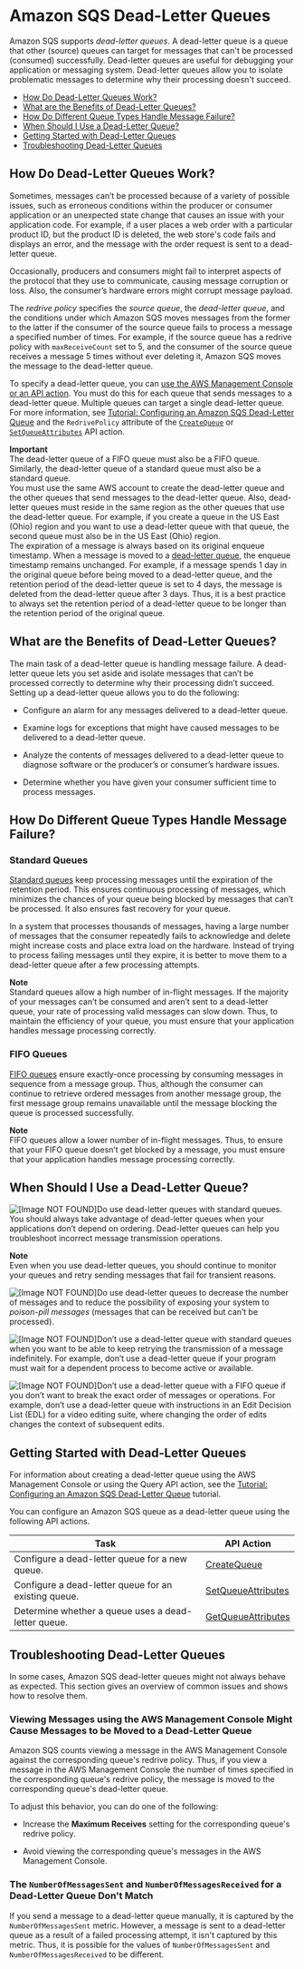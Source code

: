# Amazon SQS Dead\-Letter Queues<a name="sqs-dead-letter-queues"></a>

Amazon SQS supports *dead\-letter queues*\. A dead\-letter queue is a queue that other \(source\) queues can target for messages that can't be processed \(consumed\) successfully\. Dead\-letter queues are useful for debugging your application or messaging system\. Dead\-letter queues allow you to isolate problematic messages to determine why their processing doesn't succeed\.


+ [How Do Dead\-Letter Queues Work?](#sqs-dead-letter-queues-how-they-work)
+ [What are the Benefits of Dead\-Letter Queues?](#sqs-dead-letter-queues-benefits)
+ [How Do Different Queue Types Handle Message Failure?](#sqs-dead-letter-queues-handling-message-failure)
+ [When Should I Use a Dead\-Letter Queue?](#sqs-dead-letter-queues-when-to-use)
+ [Getting Started with Dead\-Letter Queues](#sqs-dead-letter-queues-getting-started)
+ [Troubleshooting Dead\-Letter Queues](#sqs-dead-letter-queues-troubleshooting)

## How Do Dead\-Letter Queues Work?<a name="sqs-dead-letter-queues-how-they-work"></a>

Sometimes, messages can’t be processed because of a variety of possible issues, such as erroneous conditions within the producer or consumer application or an unexpected state change that causes an issue with your application code\. For example, if a user places a web order with a particular product ID, but the product ID is deleted, the web store's code fails and displays an error, and the message with the order request is sent to a dead\-letter queue\.

Occasionally, producers and consumers might fail to interpret aspects of the protocol that they use to communicate, causing message corruption or loss\. Also, the consumer’s hardware errors might corrupt message payload\. 

The *redrive policy* specifies the *source queue*, the *dead\-letter queue*, and the conditions under which Amazon SQS moves messages from the former to the latter if the consumer of the source queue fails to process a message a specified number of times\. For example, if the source queue has a redrive policy with `maxReceiveCount` set to 5, and the consumer of the source queue receives a message 5 times without ever deleting it, Amazon SQS moves the message to the dead\-letter queue\.

To specify a dead\-letter queue, you can [use the AWS Management Console or an API action](sqs-configure-dead-letter-queue.md)\. You must do this for each queue that sends messages to a dead\-letter queue\. Multiple queues can target a single dead\-letter queue\. For more information, see [Tutorial: Configuring an Amazon SQS Dead\-Letter Queue](sqs-configure-dead-letter-queue.md) and the `RedrivePolicy` attribute of the [ `CreateQueue`](http://docs.aws.amazon.com/AWSSimpleQueueService/latest/APIReference/API_CreateQueue.html#API_CreateQueue_RequestParameters) or [ `SetQueueAttributes`](http://docs.aws.amazon.com/AWSSimpleQueueService/latest/APIReference/API_SetQueueAttributes.html#API_SetQueueAttributes_RequestParameters) API action\.

**Important**  
The dead\-letter queue of a FIFO queue must also be a FIFO queue\. Similarly, the dead\-letter queue of a standard queue must also be a standard queue\.  
You must use the same AWS account to create the dead\-letter queue and the other queues that send messages to the dead\-letter queue\. Also, dead\-letter queues must reside in the same region as the other queues that use the dead\-letter queue\. For example, if you create a queue in the US East \(Ohio\) region and you want to use a dead\-letter queue with that queue, the second queue must also be in the US East \(Ohio\) region\.  
The expiration of a message is always based on its original enqueue timestamp\. When a message is moved to a [dead\-letter queue](#sqs-dead-letter-queues), the enqueue timestamp remains unchanged\. For example, if a message spends 1 day in the original queue before being moved to a dead\-letter queue, and the retention period of the dead\-letter queue is set to 4 days, the message is deleted from the dead\-letter queue after 3 days\. Thus, it is a best practice to always set the retention period of a dead\-letter queue to be longer than the retention period of the original queue\.

## What are the Benefits of Dead\-Letter Queues?<a name="sqs-dead-letter-queues-benefits"></a>

The main task of a dead\-letter queue is handling message failure\. A dead\-letter queue lets you set aside and isolate messages that can’t be processed correctly to determine why their processing didn’t succeed\. Setting up a dead\-letter queue allows you to do the following:

+ Configure an alarm for any messages delivered to a dead\-letter queue\.

+ Examine logs for exceptions that might have caused messages to be delivered to a dead\-letter queue\.

+ Analyze the contents of messages delivered to a dead\-letter queue to diagnose software or the producer’s or consumer’s hardware issues\.

+ Determine whether you have given your consumer sufficient time to process messages\.

## How Do Different Queue Types Handle Message Failure?<a name="sqs-dead-letter-queues-handling-message-failure"></a>

### Standard Queues<a name="dead-letter-queues-standard-queues"></a>

[Standard queues](standard-queues.md) keep processing messages until the expiration of the retention period\. This ensures continuous processing of messages, which minimizes the chances of your queue being blocked by messages that can’t be processed\. It also ensures fast recovery for your queue\.

In a system that processes thousands of messages, having a large number of messages that the consumer repeatedly fails to acknowledge and delete might increase costs and place extra load on the hardware\. Instead of trying to process failing messages until they expire, it is better to move them to a dead\-letter queue after a few processing attempts\.

**Note**  
Standard queues allow a high number of in\-flight messages\. If the majority of your messages can’t be consumed and aren’t sent to a dead\-letter queue, your rate of processing valid messages can slow down\. Thus, to maintain the efficiency of your queue, you must ensure that your application handles message processing correctly\.

### FIFO Queues<a name="dead-letter-queues-FIFO-queues"></a>

[FIFO queues](FIFO-queues.md) ensure exactly\-once processing by consuming messages in sequence from a message group\. Thus, although the consumer can continue to retrieve ordered messages from another message group, the first message group remains unavailable until the message blocking the queue is processed successfully\.

**Note**  
FIFO queues allow a lower number of in\-flight messages\. Thus, to ensure that your FIFO queue doesn’t get blocked by a message, you must ensure that your application handles message processing correctly\.

## When Should I Use a Dead\-Letter Queue?<a name="sqs-dead-letter-queues-when-to-use"></a>

![\[Image NOT FOUND\]](http://docs.aws.amazon.com/AWSSimpleQueueService/latest/SQSDeveloperGuide/images/checkmark.png)Do use dead\-letter queues with standard queues\. You should always take advantage of dead\-letter queues when your applications don’t depend on ordering\. Dead\-letter queues can help you troubleshoot incorrect message transmission operations\.

**Note**  
Even when you use dead\-letter queues, you should continue to monitor your queues and retry sending messages that fail for transient reasons\.

![\[Image NOT FOUND\]](http://docs.aws.amazon.com/AWSSimpleQueueService/latest/SQSDeveloperGuide/images/checkmark.png)Do use dead\-letter queues to decrease the number of messages and to reduce the possibility of exposing your system to *poison\-pill messages* \(messages that can be received but can’t be processed\)\.

![\[Image NOT FOUND\]](http://docs.aws.amazon.com/AWSSimpleQueueService/latest/SQSDeveloperGuide/images/cross.png)Don’t use a dead\-letter queue with standard queues when you want to be able to keep retrying the transmission of a message indefinitely\. For example, don’t use a dead\-letter queue if your program must wait for a dependent process to become active or available\.

![\[Image NOT FOUND\]](http://docs.aws.amazon.com/AWSSimpleQueueService/latest/SQSDeveloperGuide/images/cross.png)Don’t use a dead\-letter queue with a FIFO queue if you don’t want to break the exact order of messages or operations\. For example, don’t use a dead\-letter queue with instructions in an Edit Decision List \(EDL\) for a video editing suite, where changing the order of edits changes the context of subsequent edits\.

## Getting Started with Dead\-Letter Queues<a name="sqs-dead-letter-queues-getting-started"></a>

For information about creating a dead\-letter queue using the AWS Management Console or using the Query API action, see the [Tutorial: Configuring an Amazon SQS Dead\-Letter Queue](sqs-configure-dead-letter-queue.md) tutorial\.

You can configure an Amazon SQS queue as a dead\-letter queue using the following API actions\.


| Task | API Action | 
| --- | --- | 
| Configure a dead\-letter queue for a new queue\. | [CreateQueue](http://docs.aws.amazon.com/AWSSimpleQueueService/latest/APIReference/API_CreateQueue.html) | 
| Configure a dead\-letter queue for an existing queue\. | [SetQueueAttributes](http://docs.aws.amazon.com/AWSSimpleQueueService/latest/APIReference/API_SetQueueAttributes.html) | 
| Determine whether a queue uses a dead\-letter queue\. | [GetQueueAttributes](http://docs.aws.amazon.com/AWSSimpleQueueService/latest/APIReference/API_GetQueueAttributes.html) | 

## Troubleshooting Dead\-Letter Queues<a name="sqs-dead-letter-queues-troubleshooting"></a>

In some cases, Amazon SQS dead\-letter queues might not always behave as expected\. This section gives an overview of common issues and shows how to resolve them\.

### Viewing Messages using the AWS Management Console Might Cause Messages to be Moved to a Dead\-Letter Queue<a name="sqs-dlq-console"></a>

Amazon SQS counts viewing a message in the AWS Management Console against the corresponding queue's redrive policy\. Thus, if you view a message in the AWS Management Console the number of times specified in the corresponding queue's redrive policy, the message is moved to the corresponding queue's dead\-letter queue\.

To adjust this behavior, you can do one of the following:

+ Increase the **Maximum Receives** setting for the corresponding queue's redrive policy\.

+ Avoid viewing the corresponding queue's messages in the AWS Management Console\.

### The `NumberOfMessagesSent` and `NumberOfMessagesReceived` for a Dead\-Letter Queue Don't Match<a name="sqs-dlq-number-of-messages"></a>

If you send a message to a dead\-letter queue manually, it is captured by the `NumberOfMessagesSent` metric\. However, a message is sent to a dead\-letter queue as a result of a failed processing attempt, it isn't captured by this metric\. Thus, it is possible for the values of `NumberOfMessagesSent` and `NumberOfMessagesReceived` to be different\.